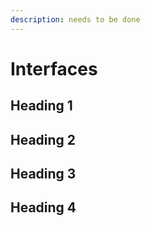 ```yaml
---
description: needs to be done
---
```


# Interfaces

## Heading 1

## Heading 2

## Heading 3

## Heading 4

